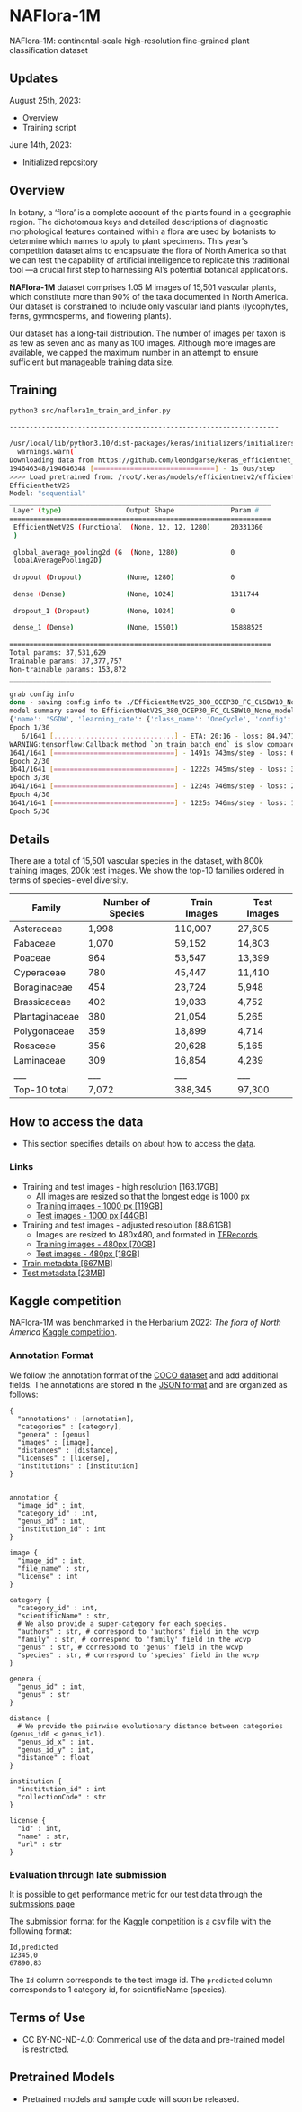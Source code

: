 # NAFlora-1M
NAFlora-1M: continental-scale high-resolution fine-grained plant classification dataset

## Updates
August 25th, 2023:
  * Overview
  * Training script
 
June 14th, 2023: 
  * Initialized repository

## Overview
In botany, a ‘flora’ is a complete account of the plants found in a geographic region. The dichotomous keys and detailed descriptions of diagnostic morphological features contained within a flora are used by botanists to determine which names to apply to plant specimens. This year's competition dataset aims to encapsulate the flora of North America so that we can test the capability of artificial intelligence to replicate this traditional tool —a crucial first step to harnessing AI’s potential botanical applications.

**NAFlora-1M** dataset comprises 1.05 M images of 15,501 vascular plants, which constitute more than 90% of the taxa documented in North America. Our dataset is constrained to include only vascular land plants (lycophytes, ferns, gymnosperms, and flowering plants).

Our dataset has a long-tail distribution. The number of images per taxon is as few as seven and as many as 100 images. Although more images are available, we capped the maximum number in an attempt to ensure sufficient but manageable training data size.

## Training 

```bash 
python3 src/naflora1m_train_and_infer.py

-------------------------------------------------------------------

/usr/local/lib/python3.10/dist-packages/keras/initializers/initializers.py:120: UserWarning: The initializer VarianceScaling is unseeded and being called multiple times, which will return identical values each time (even if the initializer is unseeded). Please update your code to provide a seed to the initializer, or avoid using the same initalizer instance more than once.
  warnings.warn(
Downloading data from https://github.com/leondgarse/keras_efficientnet_v2/releases/download/effnetv2_pretrained/efficientnetv2-s-21k.h5
194646348/194646348 [==============================] - 1s 0us/step
>>>> Load pretrained from: /root/.keras/models/efficientnetv2/efficientnetv2-s-21k.h5
EfficientNetV2S
Model: "sequential"
_________________________________________________________________
 Layer (type)                Output Shape              Param #   
=================================================================
 EfficientNetV2S (Functional  (None, 12, 12, 1280)     20331360  
 )                                                               
                                                                 
 global_average_pooling2d (G  (None, 1280)             0         
 lobalAveragePooling2D)                                          
                                                                 
 dropout (Dropout)           (None, 1280)              0         
                                                                 
 dense (Dense)               (None, 1024)              1311744   
                                                                 
 dropout_1 (Dropout)         (None, 1024)              0         
                                                                 
 dense_1 (Dense)             (None, 15501)             15888525  
                                                                 
=================================================================
Total params: 37,531,629
Trainable params: 37,377,757
Non-trainable params: 153,872
_________________________________________________________________

grab config info
done - saving config info to ./EfficientNetV2S_380_OCEP30_FC_CLSBW10_None_configs.json
model summary saved to EfficientNetV2S_380_OCEP30_FC_CLSBW10_None_model_summary.txt. initialization is done
{'name': 'SGDW', 'learning_rate': {'class_name': 'OneCycle', 'config': {'initial_learning_rate': 0.006999999999999999, 'maximal_learning_rate': 0.7, 'cycle_size': 49230, 'scale_mode': 'cycle', 'shift_peak': 0.2}}, 'decay': 0.0, 'momentum': 0.9, 'nesterov': True, 'weight_decay': 1e-05, 'exclude_from_weight_decay': None}
Epoch 1/30
   6/1641 [..............................] - ETA: 20:16 - loss: 84.9471 - f1_score: 0.0000e+00WARNING:tensorflow:Callback method `on_train_batch_end` is slow compared to the batch time (batch time: 0.0074s vs `on_train_batch_end` time: 28.2103s). Check your callbacks.
WARNING:tensorflow:Callback method `on_train_batch_end` is slow compared to the batch time (batch time: 0.0074s vs `on_train_batch_end` time: 28.2103s). Check your callbacks.
1641/1641 [==============================] - 1491s 743ms/step - loss: 6.2415 - f1_score: 0.0019 - time: 1490.8735
Epoch 2/30
1641/1641 [==============================] - 1222s 745ms/step - loss: 3.1388 - f1_score: 0.1323 - time: 1221.8033
Epoch 3/30
1641/1641 [==============================] - 1224s 746ms/step - loss: 2.2029 - f1_score: 0.3254 - time: 1223.6055
Epoch 4/30
1641/1641 [==============================] - 1225s 746ms/step - loss: 1.8870 - f1_score: 0.4320 - time: 1224.5351
Epoch 5/30
```

## Details
There are a total of 15,501 vascular species in the dataset, with 800k training images, 200k test images. We show the top-10 families ordered in terms of species-level diversity.

| Family |	Number of Species	| Train Images |	Test Images |
|------|---------------|-------------|---------------|
Asteraceae|1,998|110,007| 27,605 |
Fabaceae|1,070|59,152| 14,803 |
Poaceae|964|53,547| 13,399 |
Cyperaceae|780|45,447| 11,410|
Boraginaceae|454|23,724| 5,948|
Brassicaceae|402|19,033| 4,752|
Plantaginaceae|380|21,054| 5,265|
Polygonaceae|359|18,899| 4,714|
Rosaceae|356|20,628| 5,165|
Laminaceae|309|16,854| 4,239|
|___|___|___|___|
Top-10 total|7,072|388,345|97,300|

 
## How to access the data 

* This section specifies details on about how to access the [data](https://www.kaggle.com/competitions/herbarium-2022-fgvc9/data).

### Links

* Training and test images - high resolution [163.17GB]
  * All images are resized so that the longest edge is 1000 px  
  * [Training images - 1000 px [119GB]](https://www.kaggle.com/competitions/herbarium-2022-fgvc9/data?select=train_images)
  * [Test images - 1000 px [44GB]](https://www.kaggle.com/competitions/herbarium-2022-fgvc9/data?select=test_images)
* Training and test images - adjusted resolution [88.61GB]
  * Images are resized to 480x480, and formated in [TFRecords](https://www.tensorflow.org/tutorials/load_data/tfrecord).
  * [Training images - 480px [70GB]](https://www.kaggle.com/datasets/parkjohnychae/herbarium-2022-train-tfrec-480)
  * [Test images - 480px [18GB]](https://www.kaggle.com/datasets/parkjohnychae/herbarium-2022-test-tfrec-480)
* [Train metadata [667MB]](https://www.kaggle.com/competitions/herbarium-2022-fgvc9/data?select=train_metadata.json)
* [Test metadata [23MB]](https://www.kaggle.com/competitions/herbarium-2022-fgvc9/data?select=test_metadata.json)
  

## Kaggle competition
NAFlora-1M was benchmarked in the Herbarium 2022: _The flora of North America_ [Kaggle competition](https://www.kaggle.com/competitions/herbarium-2022-fgvc9).

### Annotation Format
We follow the annotation format of the [COCO dataset](http://mscoco.org/dataset/#download) and add additional fields. The annotations are stored in the [JSON format](http://www.json.org/) and are organized as follows:
```
{ 
  "annotations" : [annotation],
  "categories" : [category],
  "genera" : [genus]
  "images" : [image],
  "distances" : [distance],
  "licenses" : [license],
  "institutions" : [institution]
}


annotation {
  "image_id" : int,
  "category_id" : int,
  "genus_id" : int,
  "institution_id" : int   
}

image {
  "image_id" : int,
  "file_name" : str,
  "license" : int
}

category {
  "category_id" : int, 
  "scientificName" : str,
  # We also provide a super-category for each species.
  "authors" : str, # correspond to 'authors' field in the wcvp
  "family" : str, # correspond to 'family' field in the wcvp
  "genus" : str, # correspond to 'genus' field in the wcvp
  "species" : str, # correspond to 'species' field in the wcvp
}

genera {
  "genus_id" : int,
  "genus" : str
}

distance {
  # We provide the pairwise evolutionary distance between categories (genus_id0 < genus_id1). 
  "genus_id_x" : int,    
  "genus_id_y" : int,    
  "distance" : float
}

institution {
  "institution_id" : int
  "collectionCode" : str
}

license {
  "id" : int,
  "name" : str,
  "url" : str
}
```

### Evaluation through late submission

It is possible to get performance metric for our test data through the [submssions page](https://www.kaggle.com/competitions/herbarium-2022-fgvc9/submissions)

The submission format for the Kaggle competition is a csv file with the following format:
```
Id,predicted
12345,0 
67890,83 
```
The `Id` column corresponds to the test image id. The `predicted` column corresponds to 1 category id, for scientificName (species).

## Terms of Use

* CC BY-NC-ND-4.0: Commerical use of the data and pre-trained model is restricted.

## Pretrained Models

* Pretrained models and sample code will soon be released.

